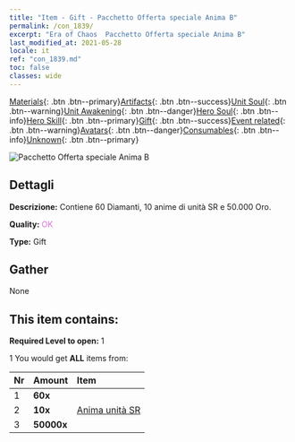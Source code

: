 ```yaml
---
title: "Item - Gift - Pacchetto Offerta speciale Anima B"
permalink: /con_1839/
excerpt: "Era of Chaos  Pacchetto Offerta speciale Anima B"
last_modified_at: 2021-05-28
locale: it
ref: "con_1839.md"
toc: false
classes: wide
---
```

 [Materials](/ItemsIT/){: .btn .btn--primary}[Artifacts](/ItemsIT/Artifacts/){: .btn .btn--success}[Unit Soul](/ItemsIT/UnitSoul/){: .btn .btn--warning}[Unit Awakening](/ItemsIT/UnitAwakening/){: .btn .btn--danger}[Hero Soul](/ItemsIT/HeroSoul/){: .btn .btn--info}[Hero Skill](/ItemsIT/HeroSkill/){: .btn .btn--primary}[Gift](/ItemsIT/Gift/){: .btn .btn--success}[Event related](/ItemsIT/Events/){: .btn .btn--warning}[Avatars](/ItemsIT/Avatars/){: .btn .btn--danger}[Consumables](/ItemsIT/Consumables/){: .btn .btn--info}[Unknown](/ItemsIT/Unknown/){: .btn .btn--primary}

 ![Pacchetto Offerta speciale Anima B](/images/t/i_907220.png)

## Dettagli
 **Descrizione:** Contiene 60 Diamanti, 10 anime di unità SR e 50.000 Oro.

 **Quality:** <span style="color: #DA70D6">OK</span>

 **Type:** Gift

## Gather

  None

## This item contains:

 **Required Level to open:** 1

 1 You would get **ALL** items  from:

  | Nr | Amount |     Item    |
  |:---|:-------|:------------|
  | 1 |  **60x** | <i class="fas fa-gem"/> |  | 
  | 2 |  **10x** | [Anima unità SR](/ItemsIT/con_534/) |  | 
  | 3 |  **50000x** | <i class="fas fa-coins"/> |  | 
